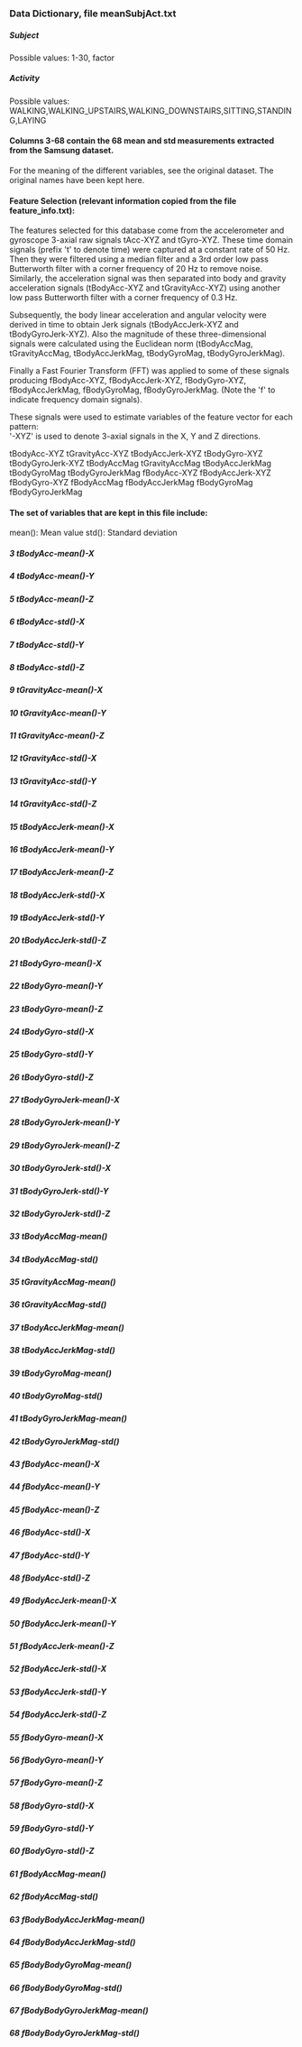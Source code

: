 ### Data Dictionary, file meanSubjAct.txt
##### Subject
  Possible values: 1-30, factor
##### Activity
  Possible values: 
WALKING,WALKING_UPSTAIRS,WALKING_DOWNSTAIRS,SITTING,STANDING,LAYING
#### Columns 3-68 contain the 68 mean and std measurements extracted from the Samsung dataset. 
For the meaning of the different variables, see the original dataset. The original names have been kept here.

#### Feature Selection (relevant information copied from the file feature_info.txt):

The features selected for this database come from the accelerometer and gyroscope 3-axial raw signals tAcc-XYZ and tGyro-XYZ. These time domain signals (prefix 't' to denote time) were captured at a constant rate of 50 Hz. Then they were filtered using a median filter and a 3rd order low pass Butterworth filter with a corner frequency of 20 Hz to remove noise. Similarly, the acceleration signal was then separated into body and gravity acceleration signals (tBodyAcc-XYZ and tGravityAcc-XYZ) using another low pass Butterworth filter with a corner frequency of 0.3 Hz. 

Subsequently, the body linear acceleration and angular velocity were derived in time to obtain Jerk signals (tBodyAccJerk-XYZ and tBodyGyroJerk-XYZ). Also the magnitude of these three-dimensional signals were calculated using the Euclidean norm (tBodyAccMag, tGravityAccMag, tBodyAccJerkMag, tBodyGyroMag, tBodyGyroJerkMag). 

Finally a Fast Fourier Transform (FFT) was applied to some of these signals producing fBodyAcc-XYZ, fBodyAccJerk-XYZ, fBodyGyro-XYZ, fBodyAccJerkMag, fBodyGyroMag, fBodyGyroJerkMag. (Note the 'f' to indicate frequency domain signals). 

These signals were used to estimate variables of the feature vector for each pattern:  
'-XYZ' is used to denote 3-axial signals in the X, Y and Z directions.

tBodyAcc-XYZ
tGravityAcc-XYZ
tBodyAccJerk-XYZ
tBodyGyro-XYZ
tBodyGyroJerk-XYZ
tBodyAccMag
tGravityAccMag
tBodyAccJerkMag
tBodyGyroMag
tBodyGyroJerkMag
fBodyAcc-XYZ
fBodyAccJerk-XYZ
fBodyGyro-XYZ
fBodyAccMag
fBodyAccJerkMag
fBodyGyroMag
fBodyGyroJerkMag

#### The set of variables that are kept in this file include:
mean(): Mean value
std(): Standard deviation


##### 3 tBodyAcc-mean()-X
##### 4 tBodyAcc-mean()-Y
##### 5 tBodyAcc-mean()-Z
##### 6 tBodyAcc-std()-X
##### 7 tBodyAcc-std()-Y
##### 8 tBodyAcc-std()-Z
##### 9 tGravityAcc-mean()-X
##### 10 tGravityAcc-mean()-Y
##### 11 tGravityAcc-mean()-Z
##### 12 tGravityAcc-std()-X
##### 13 tGravityAcc-std()-Y
##### 14 tGravityAcc-std()-Z
##### 15 tBodyAccJerk-mean()-X
##### 16 tBodyAccJerk-mean()-Y
##### 17 tBodyAccJerk-mean()-Z
##### 18 tBodyAccJerk-std()-X
##### 19 tBodyAccJerk-std()-Y
##### 20 tBodyAccJerk-std()-Z
##### 21 tBodyGyro-mean()-X
##### 22 tBodyGyro-mean()-Y
##### 23 tBodyGyro-mean()-Z
##### 24 tBodyGyro-std()-X
##### 25 tBodyGyro-std()-Y
##### 26 tBodyGyro-std()-Z
##### 27 tBodyGyroJerk-mean()-X
##### 28 tBodyGyroJerk-mean()-Y
##### 29 tBodyGyroJerk-mean()-Z
##### 30 tBodyGyroJerk-std()-X
##### 31 tBodyGyroJerk-std()-Y
##### 32 tBodyGyroJerk-std()-Z
##### 33 tBodyAccMag-mean()
##### 34 tBodyAccMag-std()
##### 35 tGravityAccMag-mean()
##### 36 tGravityAccMag-std()
##### 37 tBodyAccJerkMag-mean()
##### 38 tBodyAccJerkMag-std()
##### 39 tBodyGyroMag-mean()
##### 40 tBodyGyroMag-std()
##### 41 tBodyGyroJerkMag-mean()
##### 42 tBodyGyroJerkMag-std()
##### 43 fBodyAcc-mean()-X
##### 44 fBodyAcc-mean()-Y
##### 45 fBodyAcc-mean()-Z
##### 46 fBodyAcc-std()-X
##### 47 fBodyAcc-std()-Y
##### 48 fBodyAcc-std()-Z
##### 49 fBodyAccJerk-mean()-X
##### 50 fBodyAccJerk-mean()-Y
##### 51 fBodyAccJerk-mean()-Z
##### 52 fBodyAccJerk-std()-X
##### 53 fBodyAccJerk-std()-Y
##### 54 fBodyAccJerk-std()-Z
##### 55 fBodyGyro-mean()-X
##### 56 fBodyGyro-mean()-Y
##### 57 fBodyGyro-mean()-Z
##### 58 fBodyGyro-std()-X
##### 59 fBodyGyro-std()-Y
##### 60 fBodyGyro-std()-Z
##### 61 fBodyAccMag-mean()
##### 62 fBodyAccMag-std()
##### 63 fBodyBodyAccJerkMag-mean()
##### 64 fBodyBodyAccJerkMag-std()
##### 65 fBodyBodyGyroMag-mean()
##### 66 fBodyBodyGyroMag-std()
##### 67 fBodyBodyGyroJerkMag-mean()
##### 68 fBodyBodyGyroJerkMag-std()
